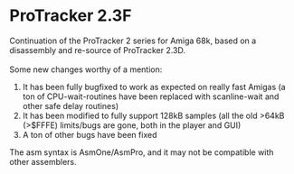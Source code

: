 # ProTracker 2.3F
Continuation of the ProTracker 2 series for Amiga 68k, based on a disassembly and re-source of ProTracker 2.3D. \
\
Some new changes worthy of a mention:
1) It has been fully bugfixed to work as expected on really fast Amigas (a ton of CPU-wait-routines have been replaced with scanline-wait and other safe delay routines)
2) It has been modified to fully support 128kB samples (all the old >64kB (>$FFFE) limits/bugs are gone, both in the player and GUI)
3) A ton of other bugs have been fixed

The asm syntax is AsmOne/AsmPro, and it may not be compatible with other assemblers.
